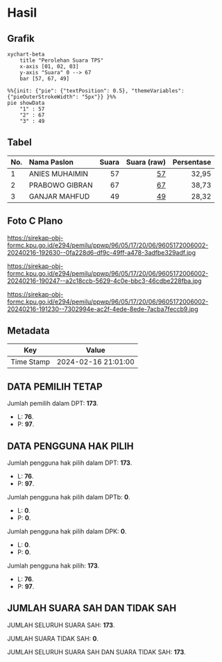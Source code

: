# Hasil

## Grafik

```mermaid
xychart-beta
    title "Perolehan Suara TPS"
    x-axis [01, 02, 03]
    y-axis "Suara" 0 --> 67
    bar [57, 67, 49]
```

```mermaid
%%{init: {"pie": {"textPosition": 0.5}, "themeVariables": {"pieOuterStrokeWidth": "5px"}} }%%
pie showData
    "1" : 57
    "2" : 67
    "3" : 49
```

## Tabel

| No. | Nama Paslon    | Suara | Suara (raw) | Persentase |
|:--- |:-------------- | -----:| -----------:| ----------:|
| 1   | ANIES MUHAIMIN | 57    | [57][p-1]   | 32,95      |
| 2   | PRABOWO GIBRAN | 67    | [67][p-2]   | 38,73      |
| 3   | GANJAR MAHFUD  | 49    | [49][p-3]   | 28,32      |


[p-1]: https://github.com/gigit-pemilu/pemilu-2024-96-papua-barat-daya/blob/main/pilpres/hitung-suara/sub/96-papua-barat-daya/sub/05-maybrat/sub/17-ayamaru-selatan-jaya/sub/2006-kofait/sub/002-tps/sub/paslon-1.txt
[p-2]: https://github.com/gigit-pemilu/pemilu-2024-96-papua-barat-daya/blob/main/pilpres/hitung-suara/sub/96-papua-barat-daya/sub/05-maybrat/sub/17-ayamaru-selatan-jaya/sub/2006-kofait/sub/002-tps/sub/paslon-2.txt
[p-3]: https://github.com/gigit-pemilu/pemilu-2024-96-papua-barat-daya/blob/main/pilpres/hitung-suara/sub/96-papua-barat-daya/sub/05-maybrat/sub/17-ayamaru-selatan-jaya/sub/2006-kofait/sub/002-tps/sub/paslon-3.txt

## Foto C Plano

https://sirekap-obj-formc.kpu.go.id/e294/pemilu/ppwp/96/05/17/20/06/9605172006002-20240216-192630--0fa228d6-df9c-49ff-a478-3adfbe329adf.jpg

https://sirekap-obj-formc.kpu.go.id/e294/pemilu/ppwp/96/05/17/20/06/9605172006002-20240216-190247--a2c18ccb-5629-4c0e-bbc3-46cdbe228fba.jpg

https://sirekap-obj-formc.kpu.go.id/e294/pemilu/ppwp/96/05/17/20/06/9605172006002-20240216-191230--7302994e-ac2f-4ede-8ede-7acba7feccb9.jpg


## Metadata

| Key        | Value               |
| ---------- | ------------------- |
| Time Stamp | 2024-02-16 21:01:00 |


## DATA PEMILIH TETAP

Jumlah pemilih dalam DPT: **173**.
 * L: **76**.
 * P: **97**.

## DATA PENGGUNA HAK PILIH

Jumlah pengguna hak pilih dalam DPT: **173**.
 * L: **76**.
 * P: **97**.

Jumlah pengguna hak pilih dalam DPTb: **0**.
 * L: **0**.
 * P: **0**.

Jumlah pengguna hak pilih dalam DPK: **0**.
 * L: **0**.
 * P: **0**.

Jumlah pengguna hak pilih: **173**.
 * L: **76**.
 * P: **97**.

## JUMLAH SUARA SAH DAN TIDAK SAH

JUMLAH SELURUH SUARA SAH: **173**.

JUMLAH SUARA TIDAK SAH: **0**.

JUMLAH SELURUH SUARA SAH DAN SUARA TIDAK SAH: **173**.


